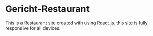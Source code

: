 # Gericht-Restaurant
This is a Restaurant site created with using React.js. 
this site is fully responsive for all devices.
